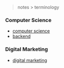 > notes > terminology 

### Computer Science

- [computer science]()
- [backend]()

### Digital Marketing

- [digital marketing]()
